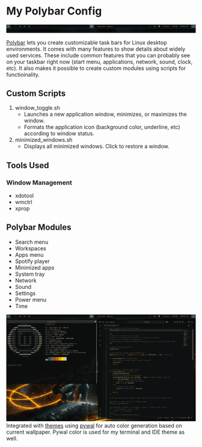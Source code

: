# My Polybar Config

 ![screenshot](polybar_ss_zoomed.png)

[Polybar](https://github.com/polybar/polybar) lets you create customizable task bars for Linux desktop environments. It comes with many features to show details about widely used services. These include common features that you can probably see on your taskbar right now (start menu, applications, network, sound, clock, etc). It also makes it possible to create custom modules using scripts for functioinality.

## Custom Scripts
1) window_toggle.sh
   - Launches a new application window, minimizes, or maximizes the window.
   - Formats the application icon (background color, underline, etc) according to window status.
3) minimized_windows.sh
   - Displays all minimized windows. Click to restore a window.
  
## Tools Used
### Window Management
- xdotool
- wmctrl
- xprop

## Polybar Modules
- Search menu
- Workspaces
- Apps menu 
- Spotify player
- Minimized apps
- System tray
- Network
- Sound
- Settings
- Power menu
- Time
 
 ![screenshot](polybar_ss_setup_2.png)
 Integrated with [themes](https://github.com/adi1090x/polybar-themes) using [pywal](https://github.com/dylanaraps/pywal) for auto color generation based on current wallpaper. Pywal color is used for my terminal and IDE theme as well.

